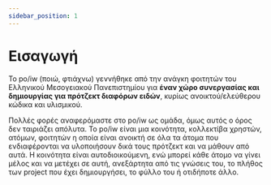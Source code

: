 ```yaml
---
sidebar_position: 1
---
```


# Εισαγωγή

 Το po/iw (ποιώ, φτιάχνω) γεννήθηκε από την ανάγκη  φοιτητών του Ελληνικού Μεσογειακού Πανεπιστημίου για **έναν χώρο συνεργασίας και δημιουργίας για πρότζεκτ διαφόρων ειδών**, κυρίως ανοικτού/ελεύθερου κώδικα και υλισμικού.

Πολλές φορές αναφερόμαστε στο po/iw ως ομάδα, όμως αυτός ο όρος δεν ταιριάζει απόλυτα. Το po/iw είναι μια κοινότητα, κολλεκτίβα χρηστών, ατόμων, φοιτητών η οποία είναι ανοικτή σε όλα τα άτομα που ενδιαφέρονται να υλοποιήσουν δικά τους πρότζεκτ και να μάθουν από αυτά. Η κοινότητα είναι αυτοδιοικούμενη, ενώ μπορεί κάθε άτομο να γίνει μέλος και να μετέχει σε αυτή, ανεξάρτητα από τις γνώσεις του, το πλήθος των project που έχει δημιουργήσει, το φύλλο του ή οτιδήποτε άλλο.